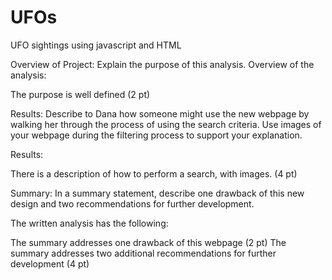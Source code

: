 # UFOs
UFO sightings using javascript and HTML


Overview of Project: Explain the purpose of this analysis.
Overview of the analysis:

The purpose is well defined (2 pt)

Results: Describe to Dana how someone might use the new webpage by walking her through the process of using the search criteria. Use images of your webpage during the filtering process to support your explanation.


Results:

There is a description of how to perform a search, with images. (4 pt)


Summary: In a summary statement, describe one drawback of this new design and two recommendations for further development.

The written analysis has the following:

The summary addresses one drawback of this webpage (2 pt)
The summary addresses two additional recommendations for further development (4 pt)
